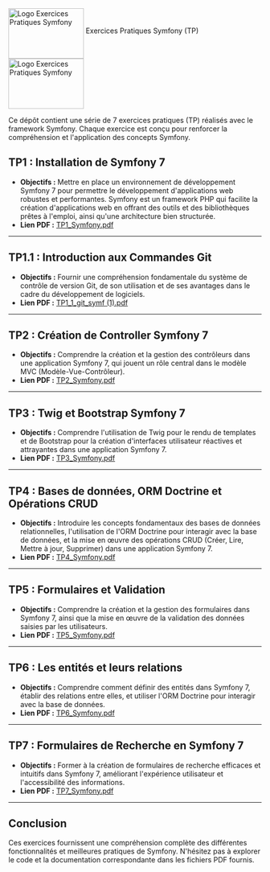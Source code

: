 <img src='https://github.com/user-attachments/assets/f7bbbb12-ee26-4032-af16-e6399ec7fd5a' alt="Logo Exercices Pratiques Symfony" height=100 width=150 align="middle"/> 
Exercices Pratiques Symfony (TP)
<img src='https://github.com/user-attachments/assets/f7bbbb12-ee26-4032-af16-e6399ec7fd5a' alt="Logo Exercices Pratiques Symfony" height=100 width=150 align="middle"/><br/>

Ce dépôt contient une série de 7 exercices pratiques (TP) réalisés avec le framework Symfony. Chaque exercice est conçu pour renforcer la compréhension et l'application des concepts Symfony.

## TP1 : Installation de Symfony 7
- **Objectifs :** Mettre en place un environnement de développement Symfony 7 pour permettre le développement d'applications web robustes et performantes. Symfony est un framework PHP qui facilite la création d'applications web en offrant des outils et des bibliothèques prêtes à l'emploi, ainsi qu'une architecture bien structurée.
- **Lien PDF :** [TP1_Symfony.pdf](https://github.com/user-attachments/files/17270902/TP1_Symfony.pdf)

---

## TP1.1 : Introduction aux Commandes Git
- **Objectifs :** Fournir une compréhension fondamentale du système de contrôle de version Git, de son utilisation et de ses avantages dans le cadre du développement de logiciels.
- **Lien PDF :** [TP1_1_git_symf (1).pdf](https://github.com/user-attachments/files/17270909/TP1_1_git_symf.1.pdf)

---

## TP2 : Création de Controller Symfony 7
- **Objectifs :** Comprendre la création et la gestion des contrôleurs dans une application Symfony 7, qui jouent un rôle central dans le modèle MVC (Modèle-Vue-Contrôleur).
- **Lien PDF :** [TP2_Symfony.pdf](https://github.com/user-attachments/files/17270913/TP2_Symfony.pdf)

---

## TP3 : Twig et Bootstrap Symfony 7
- **Objectifs :** Comprendre l'utilisation de Twig pour le rendu de templates et de Bootstrap pour la création d'interfaces utilisateur réactives et attrayantes dans une application Symfony 7.
- **Lien PDF :** [TP3_Symfony.pdf](https://github.com/user-attachments/files/17270915/TP3_Symfony.pdf)

---

## TP4 : Bases de données, ORM Doctrine et Opérations CRUD
- **Objectifs :** Introduire les concepts fondamentaux des bases de données relationnelles, l'utilisation de l'ORM Doctrine pour interagir avec la base de données, et la mise en œuvre des opérations CRUD (Créer, Lire, Mettre à jour, Supprimer) dans une application Symfony 7.
- **Lien PDF :** [TP4_Symfony.pdf](https://github.com/user-attachments/files/17270920/TP4_Symfony.pdf)

---

## TP5 : Formulaires et Validation
- **Objectifs :** Comprendre la création et la gestion des formulaires dans Symfony 7, ainsi que la mise en œuvre de la validation des données saisies par les utilisateurs.
- **Lien PDF :** [TP5_Symfony.pdf](https://github.com/user-attachments/files/17270921/TP5_Symfony.pdf)

---

## TP6 : Les entités et leurs relations
- **Objectifs :** Comprendre comment définir des entités dans Symfony 7, établir des relations entre elles, et utiliser l'ORM Doctrine pour interagir avec la base de données.
- **Lien PDF :** [TP6_Symfony.pdf](https://github.com/user-attachments/files/17270924/TP6_Symfony.pdf)

---

## TP7 : Formulaires de Recherche en Symfony 7
- **Objectifs :** Former à la création de formulaires de recherche efficaces et intuitifs dans Symfony 7, améliorant l'expérience utilisateur et l'accessibilité des informations.
- **Lien PDF :** [TP7_Symfony.pdf](https://github.com/user-attachments/files/17270929/TP7_Symfony.pdf)

---

## Conclusion
Ces exercices fournissent une compréhension complète des différentes fonctionnalités et meilleures pratiques de Symfony. N'hésitez pas à explorer le code et la documentation correspondante dans les fichiers PDF fournis.
